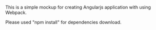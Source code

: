 This is a simple mockup for creating Angularjs application with using Webpack.

Please used "npm install" for dependencies download.